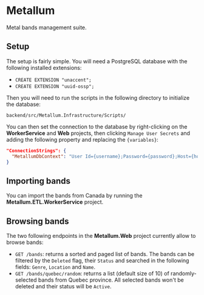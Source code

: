 # Metallum

Metal bands management suite.

## Setup

The setup is fairly simple. You will need a PostgreSQL database with the following installed extensions:

- `CREATE EXTENSION "unaccent";`
- `CREATE EXTENSION "uuid-ossp";`

Then you will need to run the scripts in the following directory to initialize the database:

`backend/src/Metallum.Infrastructure/Scripts/`

You can then set the connection to the database by right-clicking on the **WorkerService** and **Web** projects, then clicking `Manage User Secrets` and adding the following property and replacing the `{variables}`:

```json
"ConnectionStrings": {
  "MetallumDbContext": "User Id={username};Password={password};Host={host_or_ip_address};Port={port};Database={database_name};"
}
```

## Importing bands

You can import the bands from Canada by running the **Metallum.ETL.WorkerService** project.

## Browsing bands

The two following endpoints in the **Metallum.Web** project currently allow to browse bands:

- `GET /bands`: returns a sorted and paged list of bands. The bands can be filtered by the `Deleted` flag, their `Status` and searched in the following fields: `Genre`, `Location` and `Name`.
- `GET /bands/quebec/random`: returns a list (default size of 10) of randomly-selected bands from Quebec province. All selected bands won't be deleted and their status will be `Active`.
